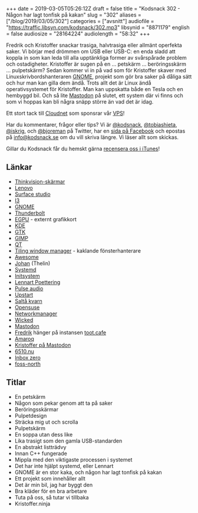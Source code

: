 +++
date = 2019-03-05T05:26:12Z
draft = false
title = "Kodsnack 302 - Någon har lagt tonfisk på kakan"
slug = "302"
aliases = ["/blog/2019/03/05/302"]
categories = ["avsnitt"]
audiofile = "https://traffic.libsyn.com/kodsnack/302.mp3"
libsynid = "8871179"
english = false
audiosize = "28164224"
audiolength = "58:32"
+++

Fredrik och Kristoffer snackar trasiga, halvtrasiga eller allmänt operfekta saker. Vi börjar med drömmen om USB eller USB-C: en enda sladd att koppla in som kan leda till alla upptänkliga former av svårspårade problem och ostadigheter. Kristoffer är sugen på en … petskärm … beröringsskärm … pulpetskärm? Sedan kommer vi in på vad som för Kristoffer skaver med Linuxskrivbordshanteraren [GNOME](https://en.wikipedia.org/wiki/GNOME), projekt som gör bra saker på dåliga sätt och hur man kan gilla dem ändå. Trots allt det är Linux ändå operativsystemet för Kristoffer. Man kan uppskatta både en Tesla och en hembyggd bil. Och så lite [Mastodon](https://en.wikipedia.org/wiki/Mastodon_%28software%29) på slutet, ett system där vi finns och som vi hoppas kan bli några snäpp större än vad det är idag.

Ett stort tack till [Cloudnet](http://www.cloudnet.se) som sponsrar vår [VPS](http://en.wikipedia.org/wiki/Virtual_private_server)!

Har du kommentarer, frågor eller tips? Vi är [@kodsnack](https://www.twitter.com/kodsnack), [@tobiashieta](https://www.twitter.com/tobiashieta), [@iskrig](https://www.twitter.com/iskrig), och [@bjoreman](https://www.twitter.com/bjoreman) på Twitter, har en [sida på Facebook](https://www.facebook.com/kodsnack) och epostas på [info@kodsnack.se](mailto:info@kodsnack.se) om du vill skriva längre. Vi läser allt som skickas.

Gillar du Kodsnack får du hemskt gärna [recensera oss i iTunes](http://itunes.apple.com/se/podcast/kodsnack/id561631498?l=en)!

## Länkar ##
* [Thinkvision-skärmar](https://www.lenovo.com/se/sv/accessories-and-monitors/monitors/c/monitors)
* [Lenovo](https://en.wikipedia.org/wiki/Lenovo)
* [Surface studio](https://www.bjoreman.com/thoughts/surfaceStudio.html)
* [I3](https://i3wm.org/)
* [GNOME](https://en.wikipedia.org/wiki/GNOME)
* [Thunderbolt](https://en.wikipedia.org/wiki/Thunderbolt_%28interface%29)
* [EGPU](https://en.wikipedia.org/wiki/Graphics_processing_unit#External_GPU_%28eGPU%29) - externt grafikkort
* [KDE](https://en.wikipedia.org/wiki/KDE)
* [GTK](https://en.wikipedia.org/wiki/GTK)
* [GIMP](https://en.wikipedia.org/wiki/GIMP)
* [QT](https://en.wikipedia.org/wiki/Qt_%28software%29)
* [Tiling window manager](https://en.wikipedia.org/wiki/Tiling_window_manager) - kaklande fönsterhanterare
* [Awesome](https://awesomewm.org/)
* [Johan](http://e8johan.se/) (Thelin)
* [Systemd](https://en.wikipedia.org/wiki/Systemd)
* [Initsystem](https://en.wikipedia.org/wiki/Init)
* [Lennart Poettering](https://en.wikipedia.org/wiki/Lennart_Poettering)
* [Pulse audio](https://www.freedesktop.org/wiki/Software/PulseAudio/)
* [Upstart](http://upstart.ubuntu.com/)
* [Saltå kvarn](https://sv.wikipedia.org/wiki/Salt%C3%A5_kvarn)
* [Opensuse](https://www.opensuse.org/)
* [Networkmanager](https://doc.opensuse.org/documentation/leap/reference/html/book.opensuse.reference/cha.nm.html)
* [Wicked](https://www.suse.com/media/presentation/wicked.pdf)
* [Mastodon](https://en.wikipedia.org/wiki/Mastodon_%28software%29)
* [Fredrik](https://toot.cafe/@bjoreman) hänger på instansen [toot.cafe](https://toot.cafe/web/getting-started)
* [Amaroq](https://github.com/ReticentJohn/Amaroq)
* [Kristoffer på Mastodon](https://mastodon.acc.umu.se/@krig)
* [6510.nu](https://6510.nu/)
* [Inbox zero](http://www.43folders.com/izero)
* [foss-north](https://foss-north.se/2019/)

## Titlar ##
* En petskärm
* Någon som pekar genom att ta på saker
* Beröringsskärmar
* Pulpetdesign
* Sträcka mig ut och scrolla
* Pulpetskärm
* En soppa utan dess like
* Lika trasigt som den gamla USB-standarden
* En abstrakt listträdvy
* Innan C++ fungerade
* Mippla med den viktigaste processen i systemet
* Det har inte hjälpt systemd, eller Lennart
* GNOME är en stor kaka, och någon har lagt tonfisk på kakan
* Ett projekt som innehåller allt
* Det är min bil, jag har byggt den
* Bra kläder för en bra arbetare
* Tuta på oss, så tutar vi tillbaka
* Kristoffer.ninja